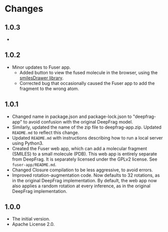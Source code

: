 Changes
=======

1.0.3
-----

* 

1.0.2
-----

* Minor updates to Fuser app.
  * Added button to view the fused molecule in the browser, using the
    [smilesDrawer library](https://github.com/reymond-group/smilesDrawer).
  * Corrected bug that occasionally caused the Fuser app to add the fragment to
    the wrong atom.

1.0.1
-----

* Changed name in package.json and package-lock.json to "deepfrag-app" to
  avoid confusion with the original DeepFrag model.
* Similarly, updated the name of the zip file to deepfrag-app.zip. Updated
  `README.md` to reflect this change.
* Updated `README.md` with instructions describing how to run a local server
  using Python3.
* Created the Fuser web app, which can add a molecular fragment (SMILES) to a
  small molecule (PDB). This web app is entirely separate from DeepFrag. It is
  separately licensed under the GPLv2 license. See `fuser-app/README.md`.
* Changed Closure compilation to be less aggressive, to avoid errors.
* Improved rotation-augmentation code. Now defaults to 32 rotations, as in the
  original DeepFrag implementation. By default, the web app now also applies a
  random rotation at every inference, as in the original DeepFrag
  implementation.

1.0.0
-----

* The initial version.
* Apache License 2.0.
